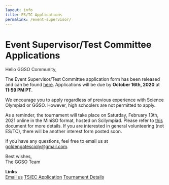 ```yaml
---
layout: info
title: ES/TC Applications
permalink: /event-supervisor/
---
```


# Event Supervisor/Test Committee Applications

Hello GGSO Community,

The Event Supervisor/Test Committee application form has been released and can be found <a target="_blank" href="https://forms.gle/rFtCFiFRcuMT3YUU6">here</a>. Applications will be due by <b>October 16th, 2020</b> at <b>11:59 PM PT</b>.

We encourage you to apply regardless of previous experience with Science Olympiad or GGSO. However, high schoolers are not permitted to apply.

As a reminder, the tournament will take place on Saturday, February 13th, 2021 online in the MiniSO format, hosted on Scilympiad. Please refer to <a target="_blank" href="https://docs.google.com/document/d/1PgulkUgZ8pOl2daWdRuLzUSWo5lmfeKH7uJjoBNgBtk/edit?usp=sharing">this</a> document for more details. If you are interested in general volunteering (not ES/TC), there will be another interest form posted soon.

If you have any questions, feel free to email us at goldengatescioly@gmail.com.

Best wishes, <br/>
The GGSO Team

**Links**
<br/>
<a class="btn btn-md btn-mid" target="_blank" href="mailto:goldengatescioly@gmail.com">Email us</a>
<a class = "btn btn-md btn-mid" target="_blank" href="https://forms.gle/rFtCFiFRcuMT3YUU6">TS/EC Application</a>
<a class = "btn btn-md btn-mid" target="_blank" href="https://docs.google.com/document/d/1PgulkUgZ8pOl2daWdRuLzUSWo5lmfeKH7uJjoBNgBtk/edit?usp=sharing">Tournament Details</a>